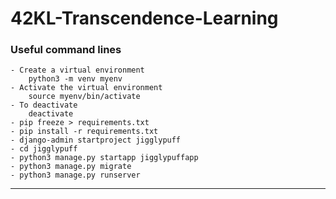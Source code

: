 # 42KL-Transcendence-Learning

### Useful command lines
	- Create a virtual environment 
		python3 -m venv myenv
	- Activate the virtual environment
		source myenv/bin/activate
	- To deactivate
		deactivate 
	- pip freeze > requirements.txt
	- pip install -r requirements.txt
	- django-admin startproject jigglypuff
	- cd jigglypuff
	- python3 manage.py startapp jigglypuffapp
	- python3 manage.py migrate
	- python3 manage.py runserver


___




